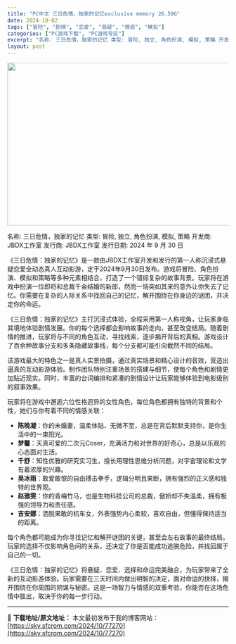 ```yaml
---
title: "PC中文 三日危情，独家的记忆exclusive memory 26.59G"
date: 2024-10-02
tags: ["冒险", "剧情", "恋爱", "悬疑", "情感", "模拟"]
categories: ["PC游戏下载", "PC游戏专区"]
excerpt: "名称: 三日危情，独家的记忆 类型: 冒险, 独立, 角色扮演, 模拟, 策略 开发商: JBDX工作室 发行商: JBDX工作室 发行日期: 2024 年 9 月 30 日 《三日危情：独家的记忆》是一款由JBDX工作室开发和发行的第一人称沉浸式悬疑恋爱全动态真人互动影游，定于2024年9月30日&hellip;"
layout: post
---
```


<img class="aligncenter size-full wp-image-77273" src="https://sky.sfcrom.com/wp-content/uploads/2024/10/2024100208050022.webp" alt="" width="660" height="370" />

名称: 三日危情，独家的记忆
类型: 冒险, 独立, 角色扮演, 模拟, 策略
开发商: JBDX工作室
发行商: JBDX工作室
发行日期: 2024 年 9 月 30 日

《三日危情：独家的记忆》是一款由JBDX工作室开发和发行的第一人称沉浸式悬疑恋爱全动态真人互动影游，定于2024年9月30日发布。游戏将冒险、角色扮演、模拟和策略等多种元素相结合，打造了一个错综复杂的故事背景。玩家将在游戏中扮演一位即将和总裁千金结婚的新郎，然而一场突如其来的意外让你失去了记忆。你需要在复杂的人际关系中找回自己的记忆，解开围绕在你身边的谜团，并决定你的命运。

《三日危情：独家的记忆》主打沉浸式体验，全程采用第一人称视角，让玩家身临其境地体验剧情发展。你的每个选择都会影响故事的走向，甚至改变结局。随着剧情的推进，玩家将与不同的角色互动，寻找线索，逐步揭开背后的真相。游戏设计了百余种故事分支和多条隐藏故事线，每个分支都可能引向截然不同的结局。

该游戏最大的特色之一是真人实景拍摄，通过真实场景和精心设计的音效，营造出逼真的互动影游体验。制作团队特别注重场景的搭建与细节，使每个角色和剧情更加贴近现实。同时，丰富的台词编排和紧凑的剧情设计让玩家能够体验到电影级别的叙事效果。

玩家将在游戏中邂逅六位性格迥异的女性角色，每位角色都拥有独特的背景和个性，她们与你有着不同的情感关联：
<ul>
 	<li><strong>陈晚凝</strong>：你的未婚妻，温柔体贴、无微不至，总是在背后默默支持你，是你生活中的一束阳光。</li>
 	<li><strong>梦馨</strong>：天真可爱的二次元Coser，充满活力和对世界的好奇心，总是以乐观的心态面对生活。</li>
 	<li><strong>千舒</strong>：知性优雅的研究实习生，擅长用理性思维分析问题，对宇宙理论和文学有着浓厚的兴趣。</li>
 	<li><strong>吴冰雨</strong>：敢爱敢恨的自由搏击拳手，逻辑分明且果断，拥有强烈的正义感和独特的世界观。</li>
 	<li><strong>赵雅雯</strong>：你的青梅竹马，也是生物科技公司的总裁，傲娇却不失温柔，拥有极强的领导力和责任感。</li>
 	<li><strong>吉安娜</strong>：洒脱果敢的机车女，外表强势内心柔软，喜欢自由，但懂得保持适当的距离。</li>
</ul>
每个角色都可能成为你寻找记忆和解开谜团的关键，甚至会左右故事的最终结局。玩家的选择不仅影响角色间的关系，还决定了你是否能成功逃脱危险，并找回属于自己的一切。

《三日危情：独家的记忆》将悬疑、恋爱、选择和命运完美融合，为玩家带来了全新的互动影游体验。玩家需要在三天时间内做出明智的决定，面对命运的抉择，揭开围绕在你周围的阴谋与秘密。这是一场智力与情感的双重考验，你能否在这场危情中胜出，取决于你的每一步行动。

---
📖 **下载地址/原文地址：** 本文最初发布于我的博客网站：[https://sky.sfcrom.com/2024/10/77270](https://sky.sfcrom.com/2024/10/77270)

